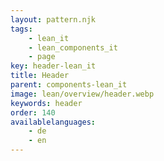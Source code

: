 ```yaml
---
layout: pattern.njk
tags: 
    - lean_it
    - lean_components_it
    - page
key: header-lean_it
title: Header
parent: components-lean_it
image: lean/overview/header.webp
keywords: header
order: 140
availablelanguages: 
    - de
    - en
---
```

